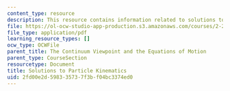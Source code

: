 ```yaml
---
content_type: resource
description: This resource contains information related to solutions to particle kinematics.
file: https://ol-ocw-studio-app-production.s3.amazonaws.com/courses/2-25-advanced-fluid-mechanics-fall-2013/2fd00e2d598335737f3bf04bc3374ed0_MIT2_25F13_Part_Kine_Solu.pdf
file_type: application/pdf
learning_resource_types: []
ocw_type: OCWFile
parent_title: The Continuum Viewpoint and the Equations of Motion
parent_type: CourseSection
resourcetype: Document
title: Solutions to Particle Kinematics
uid: 2fd00e2d-5983-3573-7f3b-f04bc3374ed0
---
```

